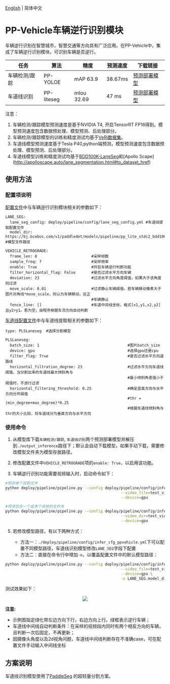 [English](ppvehicle_press_en.md) | 简体中文

# PP-Vehicle车辆逆行识别模块

车辆逆行识别在智慧城市，智慧交通等方向具有广泛应用。在PP-Vehicle中，集成了车辆逆行识别模块，可识别车辆是否逆行。

| 任务 | 算法 | 精度 | 预测速度 | 下载链接|
|-----------|------|-----------|----------|---------------|
| 车辆检测/跟踪 | PP-YOLOE | mAP 63.9 | 38.67ms | [预测部署模型](https://bj.bcebos.com/v1/paddledet/models/pipeline/mot_ppyoloe_l_36e_ppvehicle.zip) |
| 车道线识别 | PP-liteseg | mIou 32.69 | 47 ms | [预测部署模型](https://bj.bcebos.com/v1/paddledet/models/pipeline/pp_lite_stdc2_bdd100k.zip) |


注意：
1. 车辆检测/跟踪模型预测速度是基于NVIDIA T4, 开启TensorRT FP16得到。模型预测速度包含数据预处理、模型预测、后处理部分。
2. 车辆检测/跟踪模型的训练和精度测试均基于[VeRi数据集](https://www.v7labs.com/open-datasets/veri-dataset)。
3. 车道线模型预测速度基于Tesla P40,python端预测，模型预测速度包含数据预处理、模型预测、后处理部分。
4. 车道线模型训练和精度测试均基于[BDD100K-LaneSeg](https://bdd-data.berkeley.edu/portal.html#download.)和[Apollo Scape](http://apolloscape.auto/lane_segmentation.html#to_dataset_href)


## 使用方法

### 配置项说明

[配置文件](../../config/infer_cfg_ppvehicle.yml)中与车辆逆行识别模块相关的参数如下：
```
LANE_SEG:
  lane_seg_config: deploy/pipeline/config/lane_seg_config.yml #车道线提取配置文件
  model_dir: https://bj.bcebos.com/v1/paddledet/models/pipeline/pp_lite_stdc2_bdd100k.zip   #模型文件路径

VEHICLE_RETROGRADE:
  frame_len: 8                        #采样帧数
  sample_freq: 7                      #采样频率
  enable: True                        #开启车辆逆行判断功能
  filter_horizontal_flag: False       #是否过滤水平方向车辆
  deviation: 23                       #过滤水平方向角度阈值，如果大于该角度则过滤
  move_scale: 0.01                    #过滤静止车辆阈值，若车辆移动像素大于图片对角线*move_scale，则认为车辆移动，反正
                                      #车辆静止
  fence_line: []                      #车道中间线坐标，格式[x1,y1,x2,y2] 且y2>y1。若为空，由程序根据车流方向自动判断
```
[车道线配置文件](../../config/lane_seg.yml)中与车道线提取相关的参数如下：
```
type: PLSLaneseg  #选择分割模型

PLSLaneseg:
  batch_size: 1                                       #图片batch_size
  device: gpu                                         #选择gpu还是cpu
  filter_flag: True                                   #是否过滤水平方向道路线
  horizontal_filtration_degree: 23                    #过滤水平方向车道线阈值，当分割出来的车道线最大倾斜角与
                                                      #最小倾斜角差值小于阈值时，不进行过滤
  horizontal_filtering_threshold: 0.25                #确定竖直方向与水平方向分开阈值
                                                      #thr = (min_degree+max_degree)*0.25
                                                      #根据车道线倾斜角与thr的大小比较，将车道线分为垂直方向与水平方向
```

### 使用命令

1. 从模型库下载`车辆检测/跟踪`, `车道线识别`两个预测部署模型并解压到`./output_inference`路径下；默认会自动下载模型，如果手动下载，需要修改模型文件夹为模型存放路径。
2. 修改配置文件中`VEHICLE_RETROGRADE`项的`enable: True`，以启用该功能。



4. 车辆逆行识别功能需要视频输入时，启动命令如下：

```bash
#预测单个视频文件
python deploy/pipeline/pipeline.py --config deploy/pipeline/config/infer_cfg_ppvehicle.yml \
                                                   --video_file=test_video.mp4 \
                                                   --device=gpu

#预测包含一个或多个视频的文件夹
python deploy/pipeline/pipeline.py --config deploy/pipeline/config/infer_cfg_ppvehicle.yml \
                                                   --video_dir=test_videos/ \
                                                   --device=gpu
```

5. 若修改模型路径，有以下两种方式：

    - 方法一：`./deploy/pipeline/config/infer_cfg_ppvehicle.yml`下可以配置不同模型路径，车道线识别模型修改`LANE_SEG`字段下配置
    - 方法二：直接在命令行中增加`-o`，以覆盖配置文件中的默认模型路径：

```bash
python deploy/pipeline/pipeline.py --config deploy/pipeline/config/infer_cfg_ppvehicle.yml \
                                                   --video_file=test_video.mp4 \
                                                   --device=gpu \
                                                   -o LANE_SEG.model_dir=output_inference/vehicle_attribute_infer
```

测试效果如下：

<div width="1000" align="center">
  <img src="https://raw.githubusercontent.com/LokeZhou/PaddleDetection/develop/deploy/pipeline/docs/images/vehicle_retrograde.gif"/>
</div>

**注意:**
 - 示例图指定绿化带左边方向下行，右边方向上行。绿框表示逆行车辆；
 - 车道线中间线自动判断条件：在采样的视频段内同时有两个相反方向的车辆，且判断一次后固定，不再更新；
 - 因摄像头角度以及2d视角问题，车道线中间线判断存在不准确case，可在配置文件手动输入中间线坐标


## 方案说明
车道线识别模型使用了[PaddleSeg](https://github.com/PaddlePaddle/PaddleSeg) 的超轻量分割方案。

